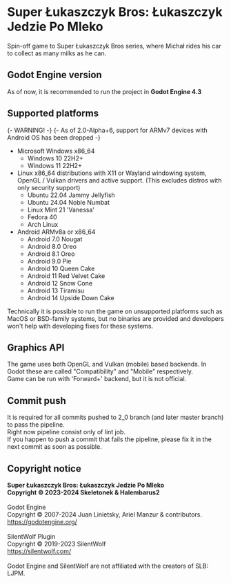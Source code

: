 # Super Łukaszczyk Bros: Łukaszczyk Jedzie Po Mleko
Spin-off game to Super Łukaszczyk Bros series, where Michał rides his car to collect as many milks as he can.

## Godot Engine version
As of now, it is recommended to run the project in **Godot Engine 4.3**

## Supported platforms

{- WARNING! -}
{- As of 2.0-Alpha+6, support for ARMv7 devices with Android OS has been dropped -}

- Microsoft Windows x86_64
  - Windows 10 22H2+
  - Windows 11 22H2+
- Linux x86_64 distributions with X11 or Wayland windowing system, OpenGL / Vulkan drivers and active support. (This excludes distros with only security support)
  - Ubuntu 22.04 Jammy Jellyfish
  - Ubuntu 24.04 Noble Numbat
  - Linux Mint 21 'Vanessa'
  - Fedora 40
  - Arch Linux
- Android ARMv8a or x86_64
  - Android 7.0 Nougat
  - Android 8.0 Oreo
  - Android 8.1 Oreo
  - Android 9.0 Pie
  - Android 10 Queen Cake
  - Android 11 Red Velvet Cake
  - Android 12 Snow Cone
  - Android 13 Tiramisu
  - Android 14 Upside Down Cake

Technically it is possible to run the game on unsupported platforms such as MacOS or BSD-family systems, but no binaries are provided and developers won't help with developing fixes for these systems.

## Graphics API
The game uses both OpenGL and Vulkan (mobile) based backends. In Godot these are called "Compatibility" and "Mobile" respectively.\
Game can be run with 'Forward+' backend, but it is not official.

## Commit push
It is required for all commits pushed to 2_0 branch (and later master branch) to pass the pipeline.\
Right now pipeline consist only of lint job.\
If you happen to push a commit that fails the pipeline, please fix it in the next commit as soon as possible.

## Copyright notice
**Super Łukaszczyk Bros: Łukaszczyk Jedzie Po Mleko**\
**Copyright © 2023-2024 Skeletonek & Halembarus2**\
\
Godot Engine\
Copyright © 2007-2024 Juan Linietsky, Ariel Manzur & contributors.\
https://godotengine.org/
\
\
SilentWolf Plugin\
Copyright © 2019-2023 SilentWolf\
https://silentwolf.com/
\
\
Godot Engine and SilentWolf are not affiliated with the creators of SLB: LJPM.
